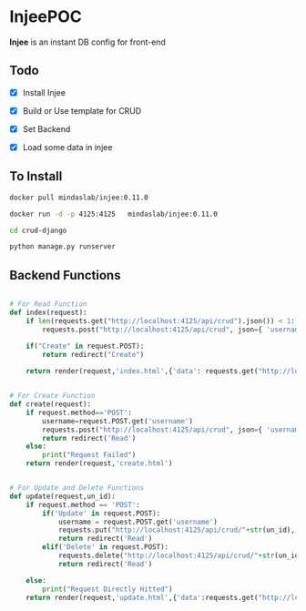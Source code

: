 # InjeePOC

**Injee** is an instant DB config for front-end </br>


## Todo

- [x] Install Injee
- [x] Build or Use template for CRUD
- [x] Set Backend 
- [x] Load some data in injee


## To Install

``` bash
docker pull mindaslab/injee:0.11.0
```


``` bash
docker run -d -p 4125:4125   mindaslab/injee:0.11.0
```


``` bash
cd crud-django
```


``` bash
python manage.py runserver
```


## Backend Functions

``` python

# For Read Function 
def index(request):
    if len(requests.get("http://localhost:4125/api/crud").json()) < 1: 
        requests.post("http://localhost:4125/api/crud", json={ 'username' : 'Karthik Raja'}, headers={"Content-Type": "application/json"})

    if("Create" in request.POST):
        return redirect("Create")
    
    return render(request,'index.html',{'data': requests.get("http://localhost:4125/api/crud").json() })

```

``` python

# For Create Function 
def create(request):
    if request.method=='POST':
        username=request.POST.get('username')
        requests.post("http://localhost:4125/api/crud", json={ 'username' : username}, headers={"Content-Type": "application/json"})
        return redirect('Read')
    else:
        print("Request Failed")
    return render(request,'create.html')
```

``` python

# For Update and Delete Functions
def update(request,un_id):
    if request.method == 'POST':
        if('Update' in request.POST):
            username = request.POST.get('username')
            requests.put("http://localhost:4125/api/crud/"+str(un_id), { 'username' : username})
            return redirect('Read')
        elif('Delete' in request.POST):
            requests.delete("http://localhost:4125/api/crud/"+str(un_id))
            return redirect('Read')

    else:
        print("Request Directly Hitted")
    return render(request,'update.html',{'data':requests.get("http://localhost:4125/api/crud/"+str(un_id)).json()['username'] })
```



